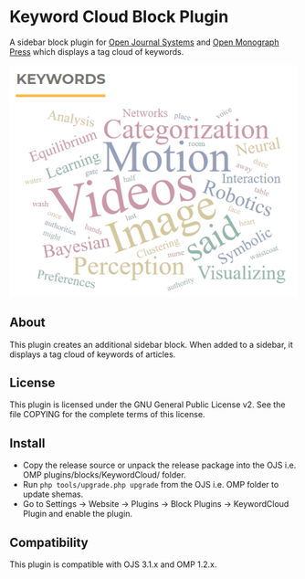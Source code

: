 # Keyword Cloud Block Plugin
A sidebar block plugin for [Open Journal Systems](https://github.com/pkp/ojs) and [Open Monograph Press](https://github.com/pkp/omp) which displays a tag cloud of keywords.

![](snapshot.gif)

## About
This plugin creates an additional sidebar block. When added to a sidebar, it displays a tag cloud of keywords of articles.

## License
This plugin is licensed under the GNU General Public License v2. See the file
COPYING for the complete terms of this license.

## Install
 * Copy the release source or unpack the release package into the OJS i.e. OMP plugins/blocks/KeywordCloud/ folder.
 * Run `php tools/upgrade.php upgrade` from the OJS i.e. OMP folder to update shemas.
 * Go to Settings -> Website -> Plugins -> Block Plugins -> KeywordCloud Plugin and enable the plugin.

## Compatibility
This plugin is compatible with OJS 3.1.x and OMP 1.2.x.
